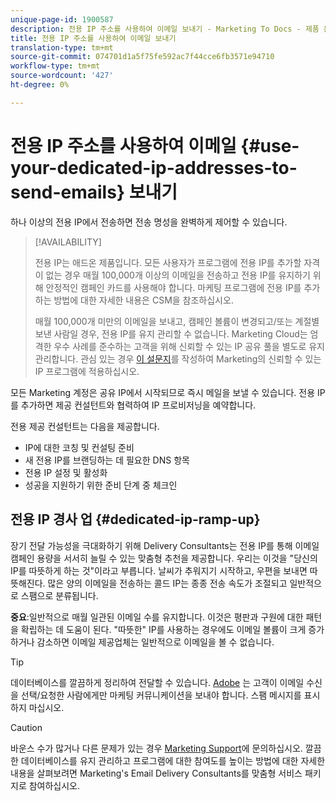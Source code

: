 ```yaml
---
unique-page-id: 1900587
description: 전용 IP 주소를 사용하여 이메일 보내기 - Marketing To Docs - 제품 문서
title: 전용 IP 주소를 사용하여 이메일 보내기
translation-type: tm+mt
source-git-commit: 074701d1a5f75fe592ac7f44cce6fb3571e94710
workflow-type: tm+mt
source-wordcount: '427'
ht-degree: 0%

---
```



# 전용 IP 주소를 사용하여 이메일 {#use-your-dedicated-ip-addresses-to-send-emails} 보내기

하나 이상의 전용 IP에서 전송하면 전송 명성을 완벽하게 제어할 수 있습니다.

>[!AVAILABILITY]
>
>전용 IP는 애드온 제품입니다. 모든 사용자가 프로그램에 전용 IP를 추가할 자격이 없는 경우 매월 100,000개 이상의 이메일을 전송하고 전용 IP를 유지하기 위해 안정적인 캠페인 카드를 사용해야 합니다. 마케팅 프로그램에 전용 IP를 추가하는 방법에 대한 자세한 내용은 CSM을 참조하십시오.
>
>매월 100,000개 미만의 이메일을 보내고, 캠페인 볼륨이 변경되고/또는 계절별 보낸 사람일 경우, 전용 IP를 유지 관리할 수 없습니다. Marketing Cloud는 엄격한 우수 사례를 준수하는 고객을 위해 신뢰할 수 있는 IP 공유 풀을 별도로 유지 관리합니다. 관심 있는 경우 [이 설문지](https://na-sjg.marketo.com/lp/marketoprivacydemo/Trusted-IP-Sending-Range-Program.html)를 작성하여 Marketing의 신뢰할 수 있는 IP 프로그램에 적용하십시오.

모든 Marketing 계정은 공유 IP에서 시작되므로 즉시 메일을 보낼 수 있습니다. 전용 IP를 추가하면 제공 컨설턴트와 협력하여 IP 프로비저닝을 예약합니다.

전용 제공 컨설턴트는 다음을 제공합니다.

* IP에 대한 코칭 및 컨설팅 준비
* 새 전용 IP를 브랜딩하는 데 필요한 DNS 항목
* 전용 IP 설정 및 활성화
* 성공을 지원하기 위한 준비 단계 중 체크인

## 전용 IP 경사 업 {#dedicated-ip-ramp-up}

장기 전달 가능성을 극대화하기 위해 Delivery Consultants는 전용 IP를 통해 이메일 캠페인 용량을 서서히 늘릴 수 있는 맞춤형 추천을 제공합니다. 우리는 이것을 &quot;당신의 IP를 따뜻하게 하는 것&quot;이라고 부릅니다. 날씨가 추워지기 시작하고, 우편을 보내면 따뜻해진다. 많은 양의 이메일을 전송하는 콜드 IP는 종종 전송 속도가 조절되고 일반적으로 스팸으로 분류됩니다.

**중요**:일반적으로 매월 일관된 이메일 수를 유지합니다. 이것은 평판과 구원에 대한 패턴을 확립하는 데 도움이 된다. &quot;따뜻한&quot; IP를 사용하는 경우에도 이메일 볼륨이 크게 증가하거나 감소하면 이메일 제공업체는 일반적으로 이메일을 볼 수 없습니다.

>[!TIP]
>
>데이터베이스를 깔끔하게 정리하여 전달할 수 있습니다. [Adobe](https://www.adobe.com/legal/terms/aup.html) 는 고객이 이메일 수신을 선택/요청한 사람에게만 마케팅 커뮤니케이션을 보내야 합니다. 스팸 메시지를 표시하지 마십시오.

>[!CAUTION]
>
>바운스 수가 많거나 다른 문제가 있는 경우 [Marketing Support](https://nation.marketo.com/t5/Support/ct-p/Support)에 문의하십시오. 깔끔한 데이터베이스를 유지 관리하고 프로그램에 대한 참여도를 높이는 방법에 대한 자세한 내용을 살펴보려면 Marketing&#39;s Email Delivery Consultants를 맞춤형 서비스 패키지로 참여하십시오.
